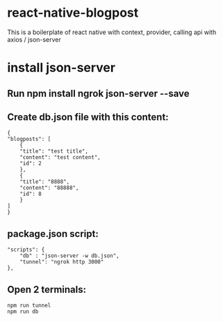 # react-native-blogpost
This is a boilerplate of react native with context, provider, calling api with axios / json-server

# install json-server
## Run npm install ngrok json-server --save
## Create db.json file with this content:
    {
    "blogposts": [
        {
        "title": "test title",
        "content": "test content",
        "id": 2
        },
        {
        "title": "8888",
        "content": "88888",
        "id": 8
        }
    ]
    }
## package.json script:
    "scripts": {
        "db" : "json-server -w db.json",
        "tunnel": "ngrok http 3000"
    },
## Open 2 terminals: 
    npm run tunnel
    npm run db
